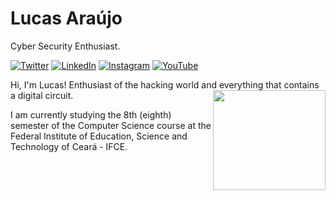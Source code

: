 # Lucas Araújo

Cyber Security Enthusiast.

[![Twitter](https://img.shields.io/badge/-@lucapwn-3f8efc?style=flat-square&labelColor=3f8efc&logo=twitter&logoColor=white&link=https://twitter.com/lucapwn)](https://twitter.com/lucapwn)
[![LinkedIn](https://img.shields.io/badge/-Lucas%20Araújo-3f8efc?style=flat-square&labelColor=3f8efc&logo=linkedin&logoColor=white&link=https://www.linkedin.com/in/luscafter)](https://www.linkedin.com/in/luscafter)
[![Instagram](https://img.shields.io/badge/-@lucapwn-3f8efc?style=flat-square&labelColor=3f8efc&logo=instagram&logoColor=white&link=https://www.instagram.com/lucapwn)](https://www.instagram.com/lucapwn)
[![YouTube](https://img.shields.io/badge/-Spartan%20Code-3f8efc?style=flat-square&labelColor=3f8efc&logo=youtube&logoColor=white&link=https://www.youtube.com/spartancodehacking)](https://www.youtube.com/spartancodehacking)

Hi, I'm Lucas! Enthusiast of the hacking world and everything that contains a digital circuit.
<img src="http://www.clipartbest.com/cliparts/jcx/zz8/jcxzz8nKi.gif" align="right" height="160" width="180">

I am currently studying the 8th (eighth) semester of the Computer Science course at the Federal Institute of Education, Science and Technology of Ceará - IFCE.
